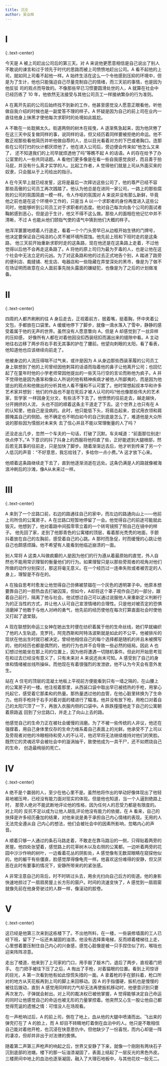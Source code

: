 ```yaml
---
title: 沉沦
author: 吴业辉
---
```


# **I**

{:.text-center}

今天是 A 被上司赶出公司后的第三天。对 A 来说他更愿意相信是自己说出了别人不敢说的谏言和过于领先于时代的思路而被上司愤愤地赶出公司。A 看不起他的上司，就如同上司看不起他一样。A 始终生活在这么一个令他感到压抑的环境中，但是为了生计，他也只能强迫自己尽量克制自己的情绪，而三天前的事情，也是因为他反驳 司的观点而导致的。不像那些早已习惯要圆滑处世的人，A 就算在社会中已经历练了 10 年，他依然无法接受与其他公司员工一样接纳繁杂的行为准则。

A 在离开先前的公司后始终找不到新的工作，他甚至感觉没人愿意正眼看他，听他做自我介绍的时候也是一副爱答不理的样子。A 怀疑是因为自己的前上司在业内一直往他身上抹黑才使他每次求职时的处境如此尴尬。

A 不敢在一处耽搁太久。街道两侧的树木在摇曳，A 逐渐焦急起来，因为他厌倦了在这三天中反复做同样的事，说同样的话，但又经历着同样要被拒绝的命运。他不敢正视那些看他简历并听他做自荐的人，总以目光看着对方的下巴或者胸口。连那些在公司打扫的伙计都厌烦他了，他在进入公司后，旁边便会传来如“他怎么又来了， 还不知道我们的上司早就烦透他了吗”等瞧不起 A 的话语。A 的存在给予了办公室里的人一些共同话题。A 看他们更多像是在看一些自我感觉良好，而且善于拍马屁，并没有什么真才实学的人。比起工作者，A 觉得他们就是上司从外面买来的奴隶，只会服从于上司给出的指示。

A 在今天早上就已经发誓，这将是最后一次拜访这些公司了，他的尊严已经不容 那些高傲的公司员工再次践踏了。他认为他总是在进同一家公司，一路上的那些腐败的公司的氛围简直一模一样。令人作呕的氛围对 A 来说并没有那么新鲜，毕竟他之前也是在这个环境中工作的，只是当 A 以一个求职者的身份再度进入这些公司时，他能够听到公司员工对于求职者的态度。他对自己每次向各个公司的面试者鞠躬感到恶心，但是迫于生计，他又不得不这么做。那些人的面相在他记忆中并不清晰，不过 A 也能从他们颐指气使的语气中猜到他们大概的样子。

他浑浑噩噩地顺着人行道走，看着一个个门头旁早已从边框开始生锈的门牌号， 他决定要保证自己纯洁的心灵不被环境所腐蚀。他先前上班和下班时走的是这条路， 他三天前开始重新求职时走的这条路，现在他还是在这条路上走着，不过他觉得以后他不会再走这条路了。A 将他的原上司归为最为歹毒的人，也是让他在这个社会中无法立足的元凶。为了对这条路和他的过去正式地告个别，A 踏进了路旁的便利店、裁缝铺、枪支店、电器店和一些隐藏在弄堂深处的黑市，像是为了做不在场证明而故意在众人面前事先抛头露面的嫌疑犯，也像是为了之后的计划做准备。

# **II**

{:.text-center}

四周的人都齐刷刷的往 A 身后走去，正视着前方，抿着嘴，挺着胸，怀中夹着公文包，手都放在口袋里。A 缓缓地停下了脚步，就像一滴水落入了雪中，静静的感受着属于他的无声的世界。虽然没有人愿意瞥向 A，但是 A 却感觉到了一丝异样的压抑感， 好像所有人都在对着他因没扣西装纽扣而漏出来的缝隙中看。A 主动地往右边移了两步将右手若无其事的护在了腰前。他望向刺眼的太阳，看了看表，他知道他也应该继续向前走了。

他被身边的人流压得喘不过气来，或许是因为 A 从身边那些西装革履的公司员工身上联想到了他的上司曾经因他刺耳的话语而指着他的鼻子让他离开公司；也回忆起了在童年时他的小学老师常因他提出的一些天马行空的言论而称他为疯子。A 并不觉得他是因为愚笨和像众人所说的他有精神疾病才被他人所鄙夷的，而是因为他提出的观点和他做出的分析其他人看不懂和不认可罢了。他时常想起叔本华和许多艺术家并想到：他们的作品也不是在死后才被人认可的吗?他也像那些伟大的艺术家，哲学家 一样因身无分文，有些活不下去了。他愤愤的往前走去，越走越快，分开拥挤的人流， 头也不回的顺着这条主干道走了下去。这个世界上也只有在 A 的认知里，他自己是没病的。此时，他只能低下头，将肩怂起来，尝试用衣领和肩膀掩盖自己的侧脸。他不确定也不明白如今的自己到底是怎么了，难道他是大众所说的那些因为懦弱对未来失 去了信心并且不能以常理衡量的人了吗？

还没走出几步，忽然一个车夫的一句话，打破了沉默。车夫喊道：“前面那位别走!快点停下。”A 下意识的抖了抖身上的西服将他捋直了些，正好能遮到大腿根部，然后若无其事的往前走，只是加快了脚步。随着渐渐远去后，他才听到传来了另一个人低沉的声音：“不好意思，我忘给钱了，多给你一点小费。”A 这才放下心来。

他顺着这条路继续走下去了，直到他逐渐消逝在远处。这条仍满是人的路就像被海浪冲刷后的沙滩，像A从未来过一样。

# **III**

{:.text-center}

A 来到了一个岔路口前，右边的路通往自己的家中，而左边的路通向山上——他前上司所住的公寓房子。A 在岔路口短暂地停留了一会。他觉得自己的前途可能就此毁灭。他想到了，他对着路中间孤零零立着的一个转弯镜照了照自己在镜中的样子。 他先回了家，走到了他那青色的公寓楼的顶层，看着那光秃秃的地面，手颤抖着放在自己的左胸前，感受着自己的心跳。A 那时而急促，时而缓慢的心跳让他自己也颇感烦躁。他不希望有人能看到他临近崩溃的一面。

别人常将 A 这类人叫做疯癫的人是因为他们的行为遵从着最原始的直觉，外人自然也不能用常识理智的衡量他们的行为。如果理智只是以那些旁观者的视角对他们所做的动作分别探讨，那这将毫无意义。在一个经历过一连串失败或者被否定的人身上，理智是不存在的。

A 在独自思考时愈发让他觉得自己仿佛被禁锢在一个灰色的透明罩子中。他原本想要靠自己的一腔热血去打破囚笼，但如今，A却将这个罩子视作自己的一部分，跟着自己前行，隔离了他与社会。他试想过自己可以通过说服他人来重新定义判断行为的正当性的方式，并让他人认可自己宣泄情绪的合理性。只是他对被否定的恐惧消磨掉了他敢于与他人对峙的勇气，他先前的经历使他在每次打算直面社会时使他又打起了退堂鼓。

A 现在联想到命运三女神在她出生时便在纺织着属于他的生命丝线，她们早就编织了他的人生轨迹。克罗托，阿克西斯和阿特洛波斯就是如此的不公平，他被排斥的现状在他出生时就已被决定。曾经他相信自己的每个选择都是随机的并且未被撰写的，他的经历也都是偶然的，他的行为也并不会导致一些必然的结局。因此 A 也幻想过他能坐在那上司的位置上，因为他将遭遇一切随机事件。但此时开始思考现在和过去已经没有意义了，只有未来对 A 来说还尚未可知。A 感受到了自己的身体和情绪被丝线所操纵，而他现在有着很强烈的发泄欲，他不认为今天会有意外发生。

站在 A 住宅的顶层的混凝土地板上平视前方便能看到只有一墙之隔的，在山腰上的公寓房子的一楼。他注视着那里，从西装口袋中取出早已被捂热的手枪，用掌心托起它，感受着它那柔和的热量。那热量透过他的血管，在他心脏里转换为了生命力。他将手枪持于右手对着对面的楼进行了瞄准。他并没有放下枪，用枪口对着自己的太阳穴顶了一下，再放入衣服内侧的口袋中。A 跌跌撞撞地走下自己的公寓朝着原路返 回到了分岔路口，并走上了向山上去的路。

他感觉自己的生命力正在被社会缓慢的消磨。为了不被一些传统的人非议，他还在强撑着，用自己身体里仅存的生命力维系着自己表面上的光鲜。他承受不了上司以及旁观者对他的冷眼相待和旁人的不认可，他迟早将无法继续维持对他们的笑脸。既然它的灵魂迟早会被社会中的漩涡抽干，致使他成为一具干尸，还不如燃烧自己的生命， 创造最绚丽的死亡。

# **IV**

{:.text-center}

A 绝不是个羸弱的人，至少在他心里不是。虽然他将作出的举动好像体现出了他轻易地被压垮，已经没有能力面对现实的体现。但是他也知道，当一个人逼到绝路上时， 那旁人绝对不能武断地评论他的性格，因为任何人的忍受力都是有限度的。对上司的 反抗不足以成为让他人胡乱评论他没有能力的依据，在 A 看来，自己的抉择是许多经历叠加的结果，对他来说是勇于承担自己内心情绪的表现。无用的人无法完全遵从自 己内心的想法，他们会被社会中的因素所影响，忽略内心的声音。

A 顺着只够一人通过的条石马路走着，不敢走在靠马路沿的一侧，只得贴着两旁的房屋。他四处张望着，感觉路上的花草树木以及右侧的公寓都。一边听着两旁的花园中沙沙作响的树叶，一边看着花丛的阴影处，A 感觉像有无数双眼睛在窥探他似的。他的躯干有些僵直，脸感觉厚得像龟壳一样。他喜欢这份难得的安静，但又厌恶在此时有要事的情况下，安静所带来的的紧张感。

A 非常注意自己的背后，时不时转过头去，用余光扫向自己后方的街道。他的身影快速地掠过了一扇扇房屋上长方形的窗户。时间的流速变快了，A 感觉到一扇扇窗就像先前在他身旁驶过的人群一样，像滚动的胶卷。

# **V**

{:.text-center}

这已经是他第三次来到这栋楼下了。不出他所料，在一楼，一些装修墙面的工人已经下班，留下了一坛还未凝固的油漆。他没有选择乘电梯，反而顺着楼梯往上走，心里想着要压制住自己内心的兴奋感，感觉心脏像是被一只手捏住似了的，喉咙也迎来阵阵凉意。

走出了楼道，他来到了上司家的门口，用手敲了敲木门，退后了两步，直视着门把手。 在门把手被往下压了之后，A 掏出了手枪，对着猫眼的位置。看到上司惊讶的目光，A 第一次看到他有如此惊慌失措的一面。A 拿着枪的手在颤抖着，枪口所对的地方从天花板再到上司的脚上来回移动。因 A 的手指僵硬，扳机也是慢慢的被往后拨动，直到 A 感觉用同样的力气却无法再使扳机移动时，他便意识到只要再次发力，子弹就会射出。对上司的裁决权已被他掌握，A 觉得能够决定自己命运的同时让他感觉自己的命运也被无形的力量掌控着。他突然又心生一股让他自己都觉得荒诞的遗憾之情：可惜没人在场观看。

在一声枪响过后，A 的前上司，倒在了地上，血从他的大腿中喷涌而出。飞出来的弹壳打在了 A 的脸上，而 A 却目不转睛地盯着倒在血泊中的人。他只是不敢相信自己能对着他开枪，也沉浸在快意恩仇中。但他缺少了一份喜悦，而内心却是一阵的凄凉，但却并非出于对法律的畏惧。

随着第二声第三声枪声的响起之后，世界又安静了下来，就像一个刚刚有两块石子沉到底部的池塘。楼下的那一坛油漆凝固了，表面上结起了一层反光的黑色外皮。 三楼房间中地上的血泊也逐渐凝固，融入了大理石地板中，与其他花纹一般无二。
